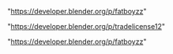 "https://developer.blender.org/p/fatboyzz"

"https://developer.blender.org/p/tradelicense12"

 
"https://developer.blender.org/p/fatboyzz"


 
